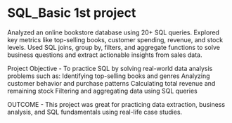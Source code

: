 # SQL_Basic 1st project
Analyzed an online bookstore database using 20+ SQL queries. Explored key metrics like top-selling books, customer spending, revenue, and stock levels. Used SQL joins, group by, filters, and aggregate functions to solve business questions and extract actionable insights from sales data.

Project Objective -
To practice SQL by solving real-world data analysis problems such as:
Identifying top-selling books and genres
Analyzing customer behavior and purchase patterns
Calculating total revenue and remaining stock
Filtering and aggregating data using SQL queries

OUTCOME -
This project was great for practicing data extraction, business analysis, and SQL fundamentals using real-life case studies.
